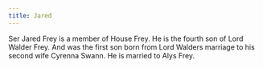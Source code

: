 ```yaml
---
title: Jared
---
```


Ser Jared Frey is a member of House Frey. He is the fourth son of Lord Walder Frey. And was the first son born from Lord Walders marriage to his second wife Cyrenna Swann. He is married to Alys Frey.


